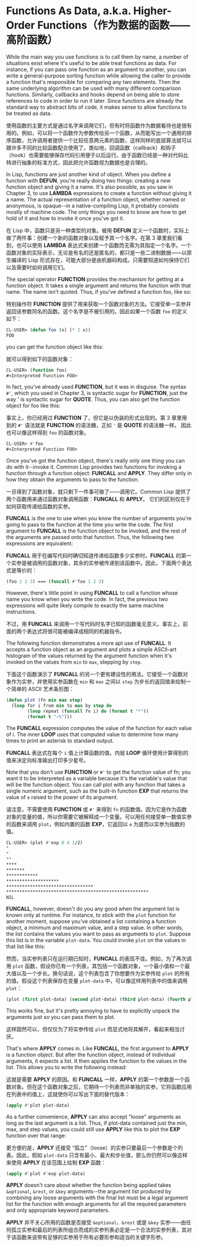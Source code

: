 # Functions As Data, a.k.a. Higher-Order Functions（作为数据的函数——高阶函数）

While the main way you use functions is to call them by name, a number
of situations exist where it's useful to be able treat functions as
data. For instance, if you can pass one function as an argument to
another, you can write a general-purpose sorting function while
allowing the caller to provide a function that's responsible for
comparing any two elements. Then the same underlying algorithm can be
used with many different comparison functions. Similarly, callbacks
and hooks depend on being able to store references to code in order to
run it later. Since functions are already the standard way to abstract
bits of code, it makes sense to allow functions to be treated as data.

使用函数的主要方式是通过名字来调用它们，但有时将函数作为数据看待也是很有用的。例如，可以将一个函数作为参数传给另一个函数，从而能写出一个通用的排序函数，允许调用者提供一个比较任意两元素的函数，这样同样的底层算法就可以跟许多不同的比较函数配合使用了。类似地，回调函数（callback）和钩子（hook）也需要能够保存代码引用便于以后运行。由于函数已经是一种对代码比特进行抽象的标准方式，因此把允许函数视为数据也是合理的。

In Lisp, functions are just another kind of object. When you define a
function with **DEFUN**, you're really doing two things: creating a new
function object and giving it a name. It's also possible, as you saw
in Chapter 3, to use **LAMBDA** expressions to create a function without
giving it a name. The actual representation of a function object,
whether named or anonymous, is opaque--in a native-compiling Lisp, it
probably consists mostly of machine code. The only things you need to
know are how to get hold of it and how to invoke it once you've got
it.

在 Lisp 中，函数只是另一种类型的对象。被用 **DEFUN**
定义一个函数时，实际上做了两件事：创建一个新的函数对象以及赋予其一个名字。在第 3
章里我们看到，也可以使用 **LAMBDA**
表达式来创建一个函数而无需为其指定一个名字。一个函数对象的实际表示，无论是有名的还是匿名的，都只是一些二进制数据——以原生编译的
Lisp 形式存在，可能大部分是由机器码构成。只需要知道如何保持它们以及需要时如何调用它们。

The special operator **FUNCTION** provides the mechanism for getting at a
function object. It takes a single argument and returns the function
with that name. The name isn't quoted. Thus, if you've defined a
function foo, like so:

特别操作符 **FUNCTION**
提供了用来获取一个函数对象的方法。它接受单一实参并返回该参数同名的函数。这个名字是不被引用的。因此如果一个函数
`foo` 的定义如下：

```lisp
CL-USER> (defun foo (x) (* 2 x))
FOO
```

you can get the function object like this:

就可以得到如下的函数对象：

```lisp
CL-USER> (function foo)
#<Interpreted Function FOO>
```

In fact, you've already used **FUNCTION**, but it was in disguise. The
syntax `#'`, which you used in Chapter 3, is syntactic sugar for
**FUNCTION**, just the way ' is syntactic sugar for **QUOTE**. Thus, you can
also get the function object for foo like this:

事实上，你已经用过 **FUNCTION** 了，但它是以伪装的形式出现的。第 3
章里用到的 `#'` 语法就是 **FUNCTION** 的语法糖，正如 `'`
是 **QUOTE** 的语法糖一样。 因此也可以像这样得到 `foo` 的函数对象。

```lisp
CL-USER> #'foo
#<Interpreted Function FOO>
```

Once you've got the function object, there's really only one thing you
can do with it--invoke it. Common Lisp provides two functions for
invoking a function through a function object: **FUNCALL** and **APPLY**.
They differ only in how they obtain the arguments to pass to the
function.

一旦得到了函数对象，就只剩下一件事可做了——调用它。Common Lisp
提供了两个函数用来通过函数对象调用函数：**FUNCALL** 和
**APPLY**。 它们的区别仅在于如何获取传递给函数的实参。

**FUNCALL** is the one to use when you know the number of arguments you're
going to pass to the function at the time you write the code. The
first argument to **FUNCALL** is the function object to be invoked, and
the rest of the arguments are passed onto that function. Thus, the
following two expressions are equivalent:

**FUNCALL** 用于在编写代码时确切知道传递给函数多少实参时。**FUNCALL**
的第一个实参是被调用的函数对象，其余的实参被传递到该函数中。因此，下面两个表达式是等价的：

```lisp
(foo 1 2 3) === (funcall #'foo 1 2 3)
```

However, there's little point in using **FUNCALL** to call a function
whose name you know when you write the code. In fact, the previous two
expressions will quite likely compile to exactly the same machine
instructions.

不过，用 **FUNCALL**
来调用一个写代码时名字已知的函数毫无意义。事实上，前面的两个表达式将很可能被编译成相同的机器指令。

The following function demonstrates a more apt use of **FUNCALL**. It
accepts a function object as an argument and plots a simple ASCII-art
histogram of the values returned by the argument function when it's
invoked on the values from `min` to `max`, stepping by `step`.

下面这个函数演示了 **FUNCALL**
的另一个更有建设性的用法。它接受一个函数对象作为实参，并使用实参函数在
`min` 和 `max` 之间以 `step` 为步长的返回值来绘制一个简单的 ASCII 艺术条形图：

```lisp
(defun plot (fn min max step)
  (loop for i from min to max by step do
        (loop repeat (funcall fn i) do (format t "*"))
        (format t "~%")))
```

The **FUNCALL** expression computes the value of the function for each
value of i. The inner **LOOP** uses that computed value to determine how
many times to print an asterisk to standard output.

**FUNCALL** 表达式在每个 `i` 值上计算函数的值。内层 **LOOP**
循环使用计算得到的值来决定向标准输出打印多少星号。

Note that you don't use **FUNCTION** or `#'` to get the function value of
fn; you want it to be interpreted as a variable because it's the
variable's value that will be the function object. You can call plot
with any function that takes a single numeric argument, such as the
built-in function **EXP** that returns the value of `e` raised to the power
of its argument.

请注意，不需要使用 **FUNCTION** 或 `#'` 来得到 `fn`
的函数值。因为它是作为函数对象的变量的值，所以你需要它被解释成一个变量。可以用任何接受单一数值实参的函数来调用
`plot`，例如内置的函数 **EXP**，它返回以 `e` 为底而以实参为指数的值。

```lisp
CL-USER> (plot #'exp 0 4 1/2)
*
*
**
****
*******
************
********************
*********************************
******************************************************
NIL
```

**FUNCALL**, however, doesn't do you any good when the argument list is
known only at runtime. For instance, to stick with the `plot` function
for another moment, suppose you've obtained a list containing a
function object, a minimum and maximum value, and a step value. In
other words, the list contains the values you want to pass as
arguments to `plot`. Suppose this list is in the variable `plot-data`. You
could invoke `plot` on the values in that list like this:

然而，当实参列表只在运行期已知时，**FUNCALL**
的表现不佳。例如，为了再次调用 `plot`
函数，假设你已有一个列表，其包括一个函数对象，一个最小值和一个最大值以及一个步长。换句话说，这个列表包含了你想要作为实参传给
`plot` 的所有的值。假设这个列表保存在变量 `plot-data`
中，可以像这样用列表中的值来调用 `plot`：

```lisp
(plot (first plot-data) (second plot-data) (third plot-data) (fourth plot-data))
```

This works fine, but it's pretty annoying to have to explicitly unpack
the arguments just so you can pass them to plot.

这样固然可以，但仅仅为了将实参传给 `plot` 而显式地将其解开，看起来相当讨厌。

That's where **APPLY** comes in. Like **FUNCALL**, the first argument to **APPLY**
is a function object. But after the function object, instead of
individual arguments, it expects a list. It then applies the function
to the values in the list. This allows you to write the following
instead:

这就是需要 **APPLY** 的原因。和 **FUNCALL** 一样，**APPLY**
的第一个参数是一个函数对象。但在这个函数对象之后，它期待一个列表而非单独的实参。它将函数应用在列表中的值上，这就使你可以写出下面的替代版本：

```lisp
(apply #'plot plot-data)
```

As a further convenience, **APPLY** can also accept "loose" arguments as
long as the last argument is a list. Thus, if plot-data contained just
the min, max, and step values, you could still use **APPLY** like this to
plot the **EXP** function over that range:

更方便的是，**APPLY** 还接受 “孤立”（loose）的实参只要最后一个参数是个列表。因此，假如
`plot-data` 只含有最小、最大和步长值，那么你仍然可以像这样来使用
**APPLY** 在该范围上绘制 **EXP** 函数：

```lisp
(apply #'plot #'exp plot-data)
```

**APPLY** doesn't care about whether the function being applied takes
`&optional`, `&rest`, or `&key` arguments--the argument list produced by
combining any loose arguments with the final list must be a legal
argument list for the function with enough arguments for all the
required parameters and only appropriate keyword parameters.

**APPLY** 并不关心所用的函数是否接受 `&optional`、`&rest` 或是 `&key`
实参——由任何孤立实参和最后的列表所组合而成的实参列表必定是一个合法的实参列表，其对于该函数来说带有足够的实参用于所有必要形参和适当的关键字形参。
